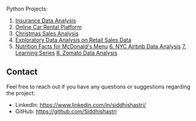 Python Projects:

1. [Insurance Data Analysis](https://github.com/Siddhishastri/Python_Projects/tree/main/Zomato_Data_Analysis)
2. [Online Car Rental Platform](https://github.com/Siddhishastri/Python_Projects/tree/main/Online%20Car%20Rental%20Platform)
3. [Christmas Sales Analysis](https://github.com/Siddhishastri/Python_Projects/tree/main/Christmas_Sales_Analysis)
4. [Exploratory Data Analysis on Retail Sales Data](https://github.com/Siddhishastri/Python_Projects/tree/main/Exploratory_Data_Analysis_on_Retail_Sales_Data)
5. [Nutrition Facts for McDonald's Menu](https://github.com/Siddhishastri/Python_Projects/tree/main/Nutrition%20Facts%20for%20McDonald's%20Menu)
[6. NYC Airbnb Data Analysis](https://github.com/Siddhishastri/Python_Projects/tree/main/NYC_airbnb_data)
[7. Learning Series](https://github.com/Siddhishastri/Python_Projects/tree/main/Learning_Series)
[8. Zomato Data Analysis](https://github.com/Siddhishastri/Python_Projects/tree/main/Zomato_Data_Analysis)

## Contact

Feel free to reach out if you have any questions or suggestions regarding the project:

+ LinkedIn: https://www.linkedin.com/in/siddhishastri/
+ GitHub: https://github.com/Siddhishastri
